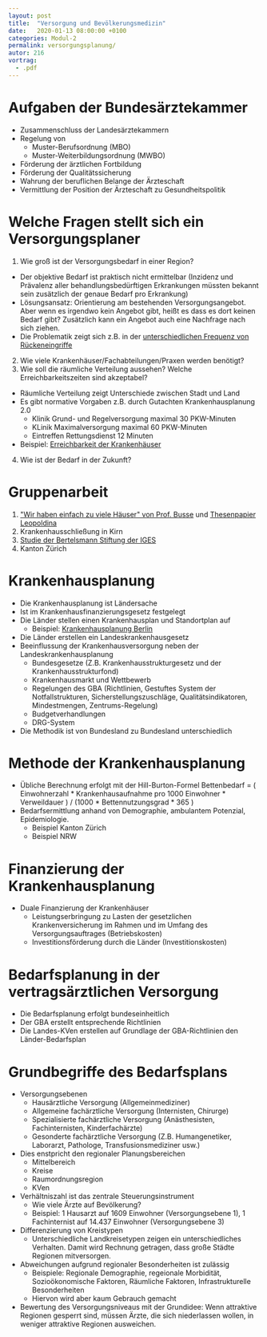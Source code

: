 ```yaml
---
layout: post
title:  "Versorgung und Bevölkerungsmedizin"
date:   2020-01-13 08:00:00 +0100
categories: Modul-2
permalink: versorgungsplanung/
autor: 216
vortrag: 
  - .pdf
---
```


# Aufgaben der Bundesärztekammer
* Zusammenschluss der Landesärztekammern
* Regelung von
  - Muster-Berufsordnung (MBO)
  - Muster-Weiterbildungsordnung (MWBO)
* Förderung der ärztlichen Fortbildung
* Förderung der Qualitätssicherung
* Wahrung der beruflichen Belange der Ärzteschaft
* Vermittlung der Position der Ärzteschaft zu Gesundheitspolitik

# Welche Fragen stellt sich ein Versorgungsplaner
1. Wie groß ist der Versorgungsbedarf in einer Region?
  - Der objektive Bedarf ist praktisch nicht ermittelbar (Inzidenz und Prävalenz aller behandlungsbedürftigen Erkrankungen müssten bekannt sein zusätzlich der genaue Bedarf pro Erkrankung)
  - Lösungsansatz: Orientierung am bestehenden Versorgungsangebot. Aber wenn es irgendwo kein Angebot gibt, heißt es dass es dort
 keinen Bedarf gibt? Zusätzlich kann ein Angebot auch eine Nachfrage nach sich ziehen.
 - Die Problematik zeigt sich z.B. in der [unterschiedlichen Frequenz von Rückeneingriffe](https://faktencheck-gesundheit.de/fileadmin/files/BSt/Publikationen/GrauePublikationen/VV_FC_Rueckenoperationen_Studie_dt_final.pdf) 
2. Wie viele Krankenhäuser/Fachabteilungen/Praxen werden benötigt?
3. Wie soll die räumliche Verteilung aussehen? Welche Erreichbarkeitszeiten sind akzeptabel?
  - Räumliche Verteilung zeigt Unterschiede zwischen Stadt und Land
  - Es gibt normative Vorgaben z.B. durch Gutachten Krankenhausplanung 2.0
    - Klinik Grund- und Regelversorgung maximal 30 PKW-Minuten
    - KLinik Maximalversorgung maximal 60 PKW-Minuten
    - Eintreffen Rettungsdienst 12 Minuten
  - Beispiel: [Erreichbarkeit der Krankenhäuser](https://www.bbsr.bund.de/BBSR/DE/Home/Topthemen/krankenhaus_erreichbarkeit.html)
4. Wie ist der Bedarf in der Zukunft?


# Gruppenarbeit
1. ["Wir haben einfach zu viele Häuser" von Prof. Busse](https://aok-bv.de/imperia/md/aokbv/hintergrund/gesundheit_und_gesellschaft/gug/gg_01_17_interview.pdf) und [Thesenpapier Leopoldina](https://www.leopoldina.org/uploads/tx_leopublication/Leo_Diskussion_Medizin_und_Oekonomie_2016.pdf)
2. Krankenhausschließung in Kirn
3. [Studie der Bertelsmann Stiftung der IGES](https://www.bertelsmann-stiftung.de/de/themen/aktuelle-meldungen/2019/juli/eine-bessere-versorgung-ist-nur-mit-halb-so-vielen-kliniken-moeglich/) 
4. Kanton Zürich 


# Krankenhausplanung
* Die Krankenhausplanung ist Ländersache
* Ist im Krankenhausfinanzierungsgesetz festgelegt
* Die Länder stellen einen Krankenhausplan und Standortplan auf
  - Beispiel: [Krankenhausplanung Berlin](https://www.berlin.de/sen/gesundheit/themen/stationaere-versorgung/krankenhausplan/)
* Die Länder erstellen ein Landeskrankenhausgesetz
* Beeinflussung der Krankenhausversorgung neben der Landeskrankenhausplanung
  - Bundesgesetze (Z.B. Krankenhausstrukturgesetz und der Krankenhausstrukturfond)
  - Krankenhausmarkt und Wettbewerb
  - Regelungen des GBA (Richtlinien, Gestuftes System der Notfallstrukturen, Sicherstellungszuschläge, Qualitätsindikatoren, Mindestmengen, Zentrums-Regelung)
  - Budgetverhandlungen
  - DRG-System
* Die Methodik ist von Bundesland zu Bundesland unterschiedlich

# Methode der Krankenhausplanung
* Übliche Berechnung erfolgt mit der Hill-Burton-Formel Bettenbedarf = ( Einwohnerzahl * Krankenhausaufnahme pro 1000 Einwohner * Verweildauer ) / (1000 * Bettennutzungsgrad * 365 )
* Bedarfsermittlung anhand von Demographie, ambulantem Potenzial, Epidemiologie.
  - Beispiel Kanton Zürich
  - Beispiel NRW

# Finanzierung der Krankenhausplanung
* Duale Finanzierung der Krankenhäuser
    - Leistungserbringung zu Lasten der gesetzlichen Krankenversicherung im Rahmen und im Umfang des Versorgungsauftrages (Betriebskosten)
    - Investitionsförderung durch die Länder (Investitionskosten)
  
# Bedarfsplanung in der vertragsärztlichen Versorgung
* Die Bedarfsplanung erfolgt bundeseinheitlich
* Der GBA erstellt entsprechende Richtlinien
* Die Landes-KVen erstellen auf Grundlage der GBA-Richtlinien den Länder-Bedarfsplan

# Grundbegriffe des Bedarfsplans
* Versorgungsebenen
  - Hausärztliche Versorgung (Allgemeinmediziner)
  - Allgemeine fachärztliche Versorgung (Internisten, Chirurge)
  - Spezialisierte fachärztliche Versorgung (Anästhesisten, Fachinternisten, Kinderfachärzte)
  - Gesonderte fachärztliche Versorgung (Z.B. Humangenetiker, Laborarzt, Pathologe, Transfusionsmediziner usw.)
* Dies enstpricht den regionaler Planungsbereichen
  - Mittelbereich 
  - Kreise
  - Raumordnungsregion
  - KVen 
* Verhältniszahl ist das zentrale Steuerungsinstrument
  - Wie viele Ärzte auf Bevölkerung?
  - Beispiel: 1 Hausarzt auf 1609 Einwohner (Versorgungsebene 1), 1 Fachinternist auf 14.437 Einwohner (Versorgungsebene 3)
* Differenzierung von Kreistypen
  - Unterschiedliche Landkreisetypen zeigen ein unterschiedliches Verhalten. Damit wird Rechnung getragen, dass große Städte Regionen mitversorgen.
* Abweichungen aufgrund regionaler Besonderheiten ist zulässig
  - Beispiele: Regionale Demographie, regeionale Morbidität, Sozioökonomische Faktoren, Räumliche Faktoren, Infrastrukturelle Besonderheiten
  - Hiervon wird aber kaum Gebrauch gemacht
* Bewertung des Versorgungsniveaus mit der Grundidee: Wenn attraktive Regionen gesperrt sind, müssen Ärzte, die sich niederlassen wollen, in weniger attraktive Regionen ausweichen.  